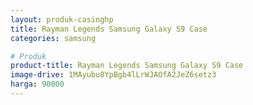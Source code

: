 ```yaml
---
layout: produk-casinghp
title: Rayman Legends Samsung Galaxy S9 Case
categories: samsung

# Produk
product-title: Rayman Legends Samsung Galaxy S9 Case
image-drive: 1MAyubu8YpBgb4lLrWJAOfA2JeZ6setz3
harga: 90000
---
```

